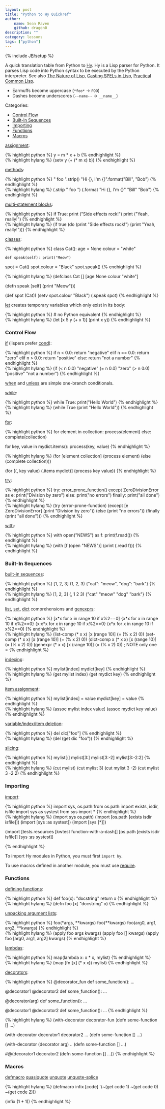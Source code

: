 ```yaml
---
layout: post
title: "Python to Hy Quickref"
author:
    name: Sean Raven
    github: dragon0
description: ""
category: lessons
tags: ["python"]
---
```

{% include JB/setup %}

A quick translation table from Python to [Hy](http://hylang.org/).
Hy is a Lisp parser for Python.
It parses Lisp code into Python syntax to be executed by the Python interpreter.
See also
[The Nature of Lisp](http://www.defmacro.org/ramblings/lisp.html),
[Casting SPELs in Lisp](http://www.lisperati.com/casting.html),
[Practical Common Lisp](http://www.gigamonkeys.com/book/).

- Earmuffs become uppercase (`*foo*` -> `FOO`)
- Dashes become underscores (`--name--` -> `__name__`)


Categories:

- [Control Flow](#control-flow)
- [Built-In Sequences](#built-in-sequences)
- [Importing](#importing)
- [Functions](#functions)
- [Macros](#macros)

[assignment](http://docs.hylang.org/en/latest/language/api.html#def-setv):

<div class="row">
<div class="col-sm-6 col xs-12">
{% highlight python %}
y = m * x + b
{% endhighlight %}
</div>
<div class="col-sm-6 col xs-12">
{% highlight hylang %}
(setv y (+ (* m x) b))
{% endhighlight %}
</div>
</div>

[methods](http://docs.hylang.org/en/latest/tutorial.html#hy-is-a-lisp-flavored-python):

<div class="row">
<div class="col-sm-6 col xs-12">
{% highlight python %}
"  foo  ".strip()
"Hi {}, I'm {}".format("Bill", "Bob")
{% endhighlight %}
</div>
<div class="col-sm-6 col xs-12">
{% highlight hylang %}
(.strip "  foo  ")
(.format "Hi {}, I'm {}" "Bill" "Bob")
{% endhighlight %}
</div>
</div>

[multi-statement blocks](http://docs.hylang.org/en/latest/language/api.html#do):

<div class="row">
<div class="col-sm-6 col xs-12">
{% highlight python %}
if True:
    print ("Side effects rock!")
    print ("Yeah, really!")
{% endhighlight %}
</div>
<div class="col-sm-6 col xs-12">
{% highlight hylang %}
(if true
  (do (print "Side effects rock!")
      (print "Yeah, really!")))
{% endhighlight %}
</div>
</div>

[classes](http://docs.hylang.org/en/latest/language/api.html#defclass):

<div class="row">
<div class="col-sm-6 col xs-12">
{% highlight python %}
class Cat():
    age = None
    colour = "white"

    def speak(self): print("Meow")

spot = Cat()
spot.colour = "Black"
spot.speak()
{% endhighlight %}
</div>
<div class="col-sm-6 col xs-12">
{% highlight hylang %}
(defclass Cat []
  [age None
   colour "white"]

  (defn speak [self] (print "Meow")))

(def spot (Cat))
(setv spot.colour "Black")
(.speak spot)
{% endhighlight %}
</div>
</div>

[let](http://docs.hylang.org/en/latest/language/api.html#let) creates temporary
variables which only exist in its body:

<div class="row">
<div class="col-sm-6 col xs-12">
{% highlight python %}
# no Python equivalent
{% endhighlight %}
</div>
<div class="col-sm-6 col xs-12">
{% highlight hylang %}
(let [x 5
      y (+ x 1)] (print x y))
{% endhighlight %}
</div>
</div>

### Control Flow

[if](http://docs.hylang.org/en/latest/language/api.html#if-if-if-not)
(lispers prefer [cond](http://docs.hylang.org/en/latest/language/api.html#cond)):

<div class="row">
<div class="col-sm-6 col xs-12">
{% highlight python %}
if n < 0.0: return "negative"
elif n == 0.0: return "zero"
elif n > 0.0: return "positive"
else: return "not a number"
{% endhighlight %}
</div>
<div class="col-sm-6 col xs-12">
{% highlight hylang %}
(if (< n 0.0) "negative"
    (= n 0.0) "zero"
    (> n 0.0) "positive"
    "not a number")
{% endhighlight %}
</div>
</div>

[when](http://docs.hylang.org/en/latest/language/api.html#when) and
[unless](http://docs.hylang.org/en/latest/language/api.html#unless) are
simple one-branch conditionals.

[while](http://docs.hylang.org/en/latest/language/api.html#while):

<div class="row">
<div class="col-sm-6 col xs-12">
{% highlight python %}
while True: print("Hello World")
{% endhighlight %}
</div>
<div class="col-sm-6 col xs-12">
{% highlight hylang %}
(while True (print "Hello World"))
{% endhighlight %}
</div>
</div>

[for](http://docs.hylang.org/en/latest/language/api.html#for):

<div class="row">
<div class="col-sm-6 col xs-12">
{% highlight python %}
for element in collection:
    process(element)
else:
    complete(collection)

for key, value in mydict.items():
    process(key, value)
{% endhighlight %}
</div>
<div class="col-sm-6 col xs-12">
{% highlight hylang %}
(for [element collection]
    (process element)
    (else (complete collection)))

(for [(, key value) (.items mydict)]
    (process key value))
{% endhighlight %}
</div>
</div>

[try](http://docs.hylang.org/en/latest/language/api.html#try):

<div class="row">
<div class="col-sm-6 col xs-12">
{% highlight python %}
try:
    error_prone_function()
except ZeroDivisionError as e:
    print("Division by zero")
else:
    print("no errors")
finally:
    print("all done")
{% endhighlight %}
</div>
<div class="col-sm-6 col xs-12">
{% highlight hylang %}
(try
    (error-prone-function)
    (except [e ZeroDivisionError] (print "Division by zero"))
    (else (print "no errors"))
    (finally (print "all done")))
{% endhighlight %}
</div>
</div>

[with](http://docs.hylang.org/en/latest/language/api.html#with):

<div class="row">
<div class="col-sm-6 col xs-12">
{% highlight python %}
with open("NEWS") as f:
    print(f.read())
{% endhighlight %}
</div>
<div class="col-sm-6 col xs-12">
{% highlight hylang %}
(with [f (open "NEWS")]
    (print (.read f)))
{% endhighlight %}
</div>
</div>

### Built-In Sequences

[built-in sequences](http://docs.hylang.org/en/latest/tutorial.html#hy-is-a-lisp-flavored-python):

<div class="row">
<div class="col-sm-6 col xs-12">
{% highlight python %}
[1, 2, 3]
(1, 2, 3)
{"cat": "meow", "dog": "bark"}
{% endhighlight %}
</div>
<div class="col-sm-6 col xs-12">
{% highlight hylang %}
[1, 2, 3]
(, 1 2 3)
{"cat" "meow" "dog" "bark"}
{% endhighlight %}
</div>
</div>

[list](http://docs.hylang.org/en/latest/language/api.html#list-comp),
[set](http://docs.hylang.org/en/latest/language/api.html#set-comp),
[dict](http://docs.hylang.org/en/latest/language/api.html#dict-comp)
comprehensions and
[genexprs](http://docs.hylang.org/en/latest/language/api.html#genexpr):

<div class="row">
<div class="col-sm-6 col xs-12">
{% highlight python %}
[x*x for x in range 10 if x%2==0]
{x*x for x in range 10 if x%2==0}
{x:x*x for x in range 10 if x%2==0}
(x*x for x in range 10 if x%2==0)
{% endhighlight %}
</div>
<div class="col-sm-6 col xs-12">
{% highlight hylang %}
(list-comp   (* x x) [x (range 10)] (= (% x 2) 0))
(set-comp    (* x x) [x (range 10)] (= (% x 2) 0))
(dict-comp x (* x x) [x (range 10)] (= (% x 2) 0))
(genexpr     (* x x) [x (range 10)] (= (% x 2) 0))
; NOTE only one =
{% endhighlight %}
</div>
</div>

[indexing](http://docs.hylang.org/en/latest/language/api.html#get):

<div class="row">
<div class="col-sm-6 col xs-12">
{% highlight python %}
mylist[index]
mydict[key]
{% endhighlight %}
</div>
<div class="col-sm-6 col xs-12">
{% highlight hylang %}
(get mylist index)
(get mydict key)
{% endhighlight %}
</div>
</div>

[item assignment](http://docs.hylang.org/en/latest/language/api.html#assoc):

<div class="row">
<div class="col-sm-6 col xs-12">
{% highlight python %}
mylist[index] = value
mydict[key]   = value
{% endhighlight %}
</div>
<div class="col-sm-6 col xs-12">
{% highlight hylang %}
(assoc mylist index value)
(assoc mydict key   value)
{% endhighlight %}
</div>
</div>

[variable/index/item deletion](http://docs.hylang.org/en/latest/language/api.html#del):

<div class="row">
<div class="col-sm-6 col xs-12">
{% highlight python %}
del dic["foo"]
{% endhighlight %}
</div>
<div class="col-sm-6 col xs-12">
{% highlight hylang %}
(del (get dic "foo"))
{% endhighlight %}
</div>
</div>

[slicing](http://docs.hylang.org/en/latest/language/api.html#cut):

<div class="row">
<div class="col-sm-6 col xs-12">
{% highlight python %}
mylist[:]
mylist[3:]
mylist[3:-2]
mylist[3:-2:2]
{% endhighlight %}
</div>
<div class="col-sm-6 col xs-12">
{% highlight hylang %}
(cut mylist)
(cut mylist 3)
(cut mylist 3 -2)
(cut mylist 3 -2 2)
{% endhighlight %}
</div>
</div>

### Importing

[import](http://docs.hylang.org/en/latest/language/api.html#import):

<div class="row">
<div class="col-sm-6 col xs-12">
{% highlight python %}
import sys, os.path
from os.path import exists, isdir, isfile
import sys as systest
from sys import *
{% endhighlight %}
</div>
<div class="col-sm-6 col xs-12">
{% highlight hylang %}
(import sys os.path)
(import [os.path [exists isdir isfile]])
(import [sys :as systest])
(import [sys [*]])

(import [tests.resources [kwtest function-with-a-dash]]
        [os.path [exists isdir isfile]]
        [sys :as systest])

{% endhighlight %}
</div>
</div>

To import Hy modules in Python, you must first `import hy`.

To use macros defined in another module, you must use
[require](http://docs.hylang.org/en/latest/language/api.html#require).

### Functions

[defining functions](http://docs.hylang.org/en/latest/language/api.html#defn):

<div class="row">
<div class="col-sm-6 col xs-12">
{% highlight python %}
def foo(x):
    "docstring"
    return x
{% endhighlight %}
</div>
<div class="col-sm-6 col xs-12">
{% highlight hylang %}
(defn foo [x]
    "docstring"
    x)
{% endhighlight %}
</div>
</div>

[unpacking argument lists](http://docs.hylang.org/en/latest/language/api.html#apply):

<div class="row">
<div class="col-sm-6 col xs-12">
{% highlight python %}
foo(*args, **kwargs)
foo(**kwargs)
foo(arg0, arg1, arg2, **kwargs)
{% endhighlight %}
</div>
<div class="col-sm-6 col xs-12">
{% highlight hylang %}
(apply foo args kwargs)
(apply foo []   kwargs)
(apply foo [arg0, arg1, arg2] kwargs)
{% endhighlight %}
</div>
</div>

[lambdas](http://docs.hylang.org/en/latest/language/api.html#lambda-fn):

<div class="row">
<div class="col-sm-6 col xs-12">
{% highlight python %}
map(lambda x: x * x, mylist)
{% endhighlight %}
</div>
<div class="col-sm-6 col xs-12">
{% highlight hylang %}
(map (fn [x] (* x x)) mylist)
{% endhighlight %}
</div>
</div>

[decorators](http://docs.hylang.org/en/latest/language/api.html#with-decorator):

<div class="row">
<div class="col-sm-6 col xs-12">
{% highlight python %}
@decorator_fun
def some_function(): ...

@decorator1
@decorator2
def some_function(): ...

@decorator(arg)
def some_function(): ...

@decorator1
@decorator2
def some_function(): ...
{% endhighlight %}
</div>
<div class="col-sm-6 col xs-12">
{% highlight hylang %}
(with-decorator decorator-fun
   (defn some-function [] ...)


(with-decorator decorator1 decorator2 ...
   (defn some-function [] ...)

(with-decorator (decorator arg) ..
   (defn some-function [] ...)


#@(decorator1 decorator2
    (defn some-function [] ...))
{% endhighlight %}
</div>
</div>

### Macros

[defmacro](http://docs.hylang.org/en/latest/language/api.html#defmacro)
[quasiquote](http://docs.hylang.org/en/latest/language/api.html#quasiquote)
[unquote](http://docs.hylang.org/en/latest/language/api.html#unquote)
[unquote-splice](http://docs.hylang.org/en/latest/language/api.html#unquote-splice)

{% highlight hylang %}
(defmacro infix [code]
  `(~(get code 1) ~(get code 0) ~(get code 2)))

(infix (1 + 1))
{% endhighlight %}

